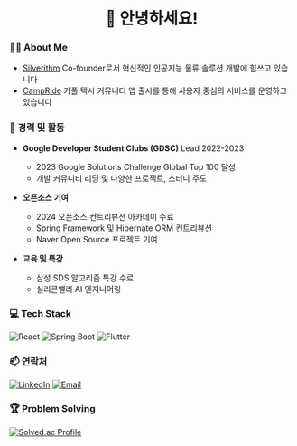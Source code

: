 
<!--
**junhyeongkim2/junhyeongkim2** is a ✨ _special_ ✨ repository because its `README.md` (this file) appears on your GitHub profile.

Here are some ideas to get you started:

- 🔭 I’m currently working on ...
- 🌱 I’m currently learning ...
- 👯 I’m looking to collaborate on ...
- 🤔 I’m looking for help with ...
- 💬 Ask me about ...
- 📫 How to reach me: ...
- 😄 Pronouns: ...
- ⚡ Fun fact: ...
-->
<h1 align="center">👋 안녕하세요!</h1>

### 👨‍💼 About Me
- [Silverithm](https://silverithm.co.kr) Co-founder로서 혁신적인 인공지능 물류 솔루션 개발에 힘쓰고 있습니다
- [CampRide](https://apps.apple.com/kr/app/%EC%BA%A0%ED%94%84%EB%9D%BC%EC%9D%B4%EB%93%9C/id6737127396) 카풀 택시 커뮤니티 앱 출시를 통해 사용자 중심의 서비스를 운영하고 있습니다

### 🚀 경력 및 활동
- **Google Developer Student Clubs (GDSC)** Lead 2022-2023
  - 2023 Google Solutions Challenge Global Top 100 달성
  - 개발 커뮤니티 리딩 및 다양한 프로젝트, 스터디 주도

- **오픈소스 기여**
  - 2024 오픈소스 컨트리뷰션 아카데미 수료
  - Spring Framework 및 Hibernate ORM 컨트리뷰션
  - Naver Open Source 프로젝트 기여

- **교육 및 특강**
  - 삼성 SDS 알고리즘 특강 수료
  - 실리콘밸리 AI 엔지니어링
 
### 💻 Tech Stack
![React](https://img.shields.io/badge/-React-61DAFB?style=flat-square&logo=react&logoColor=black)
![Spring Boot](https://img.shields.io/badge/-Spring_Boot-6DB33F?style=flat-square&logo=spring-boot&logoColor=white)
![Flutter](https://img.shields.io/badge/-Flutter-02569B?style=flat-square&logo=flutter&logoColor=white)

### 📫 연락처
[![LinkedIn](https://img.shields.io/badge/-LinkedIn-0A66C2?style=flat-square&logo=linkedin&logoColor=white)](www.linkedin.com/in/junhyeongkim-62126624a)
[![Email](https://img.shields.io/badge/-Email-EA4335?style=flat-square&logo=gmail&logoColor=white)](mailto:ggprgrkjh@naver.com)

### 🏆 Problem Solving
[![Solved.ac Profile](http://mazassumnida.wtf/api/v2/generate_badge?boj=rlawnfpr12)](https://solved.ac/rlawnfpr12/)
